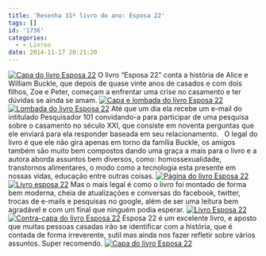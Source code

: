 ```yaml
---
title: 'Resenha 31º livro do ano: Esposa 22'
tags: []
id: '1736'
categories:
  - - Livros
date: 2014-11-17 20:21:20
---
```


[![Capa do livro Esposa 22](/images/2014/11/DSC03367-1024x768.jpg)](/images/2014/11/DSC03367.jpg) O livro “Esposa 22” conta a história de Alice e William Buckle, que depois de quase vinte anos de casados e com dois filhos, Zoe e Peter, começam a enfrentar uma crise no casamento e ter dúvidas se ainda se amam. [![Capa e lombada do livro Esposa 22](/images/2014/11/DSC03361-1024x768.jpg)](/images/2014/11/DSC03361.jpg)[![Lombada do livro Esposa 22](/images/2014/11/DSC03362-1024x768.jpg)](/images/2014/11/DSC03362.jpg) Até que um dia ela recebe um e-mail do intitulado Pesquisador 101 convidando-a para participar de uma pesquisa sobre o casamento no século XXI, que consiste em noventa perguntas que ele enviará para ela responder baseada em seu relacionamento.   O legal do livro é que ele não gira apenas em torno da família Buckle, os amigos também são muito bem compostos dando uma graça a mais para o livro e a autora aborda assuntos bem diversos, como: homossexualidade, transtornos alimentares, o modo como a tecnologia esta presente em nossas vidas, educação entre outras coisas. [![Página do livro  Esposa 22](/images/2014/11/DSC03364-1024x768.jpg)](/images/2014/11/DSC03364.jpg)[![Livro esposa 22](/images/2014/11/DSC03365-1024x768.jpg)](/images/2014/11/DSC03365.jpg) Mas o mais legal é como o livro foi montado de forma bem moderna, cheia de atualizações e conversas do facebook, twitter, trocas de e-mails e pesquisas no google, além de ser uma leitura bem agradável e com um final que ninguém podia esperar. [![Livro Esposa 22](/images/2014/11/DSC03368-1024x768.jpg)](/images/2014/11/DSC03368.jpg)[![Contra-capa do livro Esposa 22](/images/2014/11/DSC03360-1024x768.jpg)](/images/2014/11/DSC03360.jpg) Esposa 22 é um excelente livro, e aposto que muitas pessoas casadas irão se identificar com a história, que é contada de forma irreverente, sutil mas ainda nos fazer refletir sobre vários assuntos. Super recomendo. [![Capa do livro Esposa 22](/images/2014/11/DSC03359-1024x768.jpg)](/images/2014/11/DSC03359.jpg)
